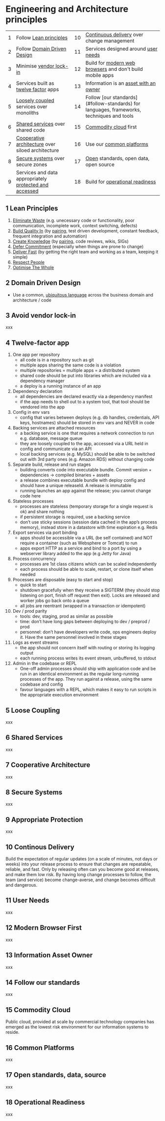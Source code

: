 
# Engineering and Architecture principles

|   |    |   |   |
|---|---|---|---|
|1|Follow [Lean principles](#lean)|10|[Continuous delivery](#cd) over change management
|2|Follow [Domain Driven Design](#ddd)|11|Services designed around [user needs](#user-needs)
|3|Minimise [vendor lock-in](#vendor-lock-in)|12|Build for [modern web browsers](#modern-browser-first) and don't build mobile apps
|4|Services built as [twelve factor](#twelve-factor) apps|13|Information is an [asset with an owner](#iao)
|5|[Loosely coupled](#loosely-coupled) services over monoliths|14|Follow [our standards] (#follow-standards) for languages, frameworks, techniques and tools
|6|[Shared services](#shared-services) over shared code|15|[Commodity cloud](#commodity-cloud) first
|7|[Cooperative architecture](#cooperative-architecture) over siloed architecture|16|Use our [common platforms](#common-platforms)
|8|[Secure systems](#secure-systems) over secure zones|17|[Open](#open) standards, open data, open source
|9|Services and data appropriately [protected and accessed](#protected-services)|18|Build for [operational readiness](#operational-readiness)


## <a name="lean"></a>1 Lean Principles
1. [Eliminate Waste](http://www.allaboutagile.com/lean-principles-1-eliminate-waste/) (e.g. unecessary code or functionality, poor communication, incomplete work, context switching, defects)
2. [Build Quality In](http://www.allaboutagile.com/lean-principles-2-build-quality-in/) (by [pairing](http://www.jamesshore.com/Agile-Book/pair_programming.html), test driven development, constant feedback, frequent integration and automation)
3. [Create Knowledge](http://www.allaboutagile.com/lean-principles-3-create-knowledge/) (by [pairing](http://www.jamesshore.com/Agile-Book/pair_programming.html), code reviews, wikis, SIGs)
4. [Defer Commitment](http://www.allaboutagile.com/lean-principles-4-defer-commitment/) (especially when things are prone to change)
5. [Deliver Fast](http://www.allaboutagile.com/lean-principles-5-deliver-fast/) (by getting the right team and working as a team, keeping it simple)
6. [Respect People](http://www.allaboutagile.com/lean-principle-6-respect-people/)
7. [Optimise The Whole](http://www.allaboutagile.com/lean-principle-7-optimise-the-whole/)

## <a name="ddd"></a>2 Domain Driven Design
* Use a common, [ubiquitous language](http://www.jamesshore.com/Agile-Book/ubiquitous_language.html) across the business domain and architecture / code

## <a name="vendor-lock-in"></a>3 Avoid vendor lock-in
xxx

## <a name="twelve-factor"></a>4 Twelve-factor app
1. One app per repository
    - all code is in a repository such as git
    - multiple apps sharing the same code is a violation
    - multiple repositories = multiple apps = a distributed system
    - shared code should be put into libraries which are included via a dependency manager
    - a deploy is a running instance of an app
2. Dependency declaration
    - all dependencies are declared exactly via a dependency manifest
    - if the app needs to shell out to a system tool, that tool should be vendored into the app
3. Config in env vars
    - config that varies between deploys (e.g. db handles, credentials, API keys, hostnames) should be stored in env vars and NEVER in code
4. Backing services are attached resources
    - a backing service is one that requires a network connection to run e.g. database, message queue
    - they are loosely coupled to the app, accessed via a URL held in config and communicate via an API
    - local backing services (e.g. MySQL) should be able to be switched out with 3rd party ones (e.g. Amazon RDS) without changing code
5. Separate build, release and run stages
    - building converts code into executable bundle. Commit version + dependencies  -> compiled binaries + assets
    - a release combines executable bundle with deploy config and should have a unique releaseId. A release is immutable
    - running launches an app against the release; you cannot change code here
6. Stateless processes
    - processes are stateless (temporary storage for a single request is ok) and share nothing
    - if persistent storage is required, use a backing service
    - don’t use sticky sessions (session data cached in the app’s process memory), instead store in a datastore with time expiration e.g. Redis
7. Export services via port binding
    - apps should be accessible via a URL (be self contained) and NOT require a container (such as Websphere or Tomcat) to run
    - apps export HTTP as a service and bind to a port by using a webserver library added to the app (e.g Jetty for Java)
8. Process concurrency
    - processes are 1st class citizens which can be scaled independently
    - each process should be able to scale, restart, or clone itself when needed
9. Processes are disposable (easy to start and stop)
    - quick to start
    - shutdown gracefully when they receive a SIGTERM (they should stop listening on port, finish off request then exit). Locks are released and worker jobs go back onto a queue
    - all jobs are reentrant (wrapped in a transaction or idempotent)
10. Dev / prod parity
    - tools: dev, staging, prod as similar as possible
    - time: don’t have long gaps between deploying to dev / preprod / prod
    - personnel: don’t have developers write code, ops engineers deploy it. Have the same personnel involved in these stages
11. Logs as event streams
    - the app should not concern itself with routing or storing its logging output
    - each running process writes its event stream, unbuffered, to stdout
12. Admin in the codebase or REPL
    - One-off admin processes should ship with application code and be run in an identical environment as the regular long-running processes of the app. They run against a release, using the same codebase and config
    - favour languages with a REPL, which makes it easy to run scripts in the appropriate execution environment

## <a name="loosely-coupled"></a>5 Loose Coupling
xxx

## <a name="shared-services"></a>6 Shared Services
xxx

## <a name="cooperative-architecture"></a>7 Cooperative Architecture
xxx

## <a name="secure-systems"></a>8 Secure Systems
xxx

## <a name="appropriate-protection"></a>9 Appropriate Protection
xxx

## <a name="cd"></a>10 Continous Delivery
Build the expectation of regular updates (on a scale of minutes, not days or weeks) into your release process to ensure that changes are repeatable, reliable, and fast. Only by releasing often can you become good at releases, and make them low risk. By having long change processes to follow, the team (and service) become change-averse, and change becomes difficult and dangerous.

## <a name="user-needs"></a>11 User Needs
xxx

## <a name="modern-browser-first"></a>12 Modern Browser First
xxx

## <a name="iao"></a>13 Information Asset Owner
xxx

## <a name="follow-standards"></a>14 Follow our standards
xxx

## <a name="commodity-cloud"></a>15 Commodity Cloud
Public cloud, provided at scale by commercial technology companies has emerged as the lowest risk environment for our information systems to reside. 

## <a name="common-platforms"></a>16 Common Platforms
xxx

## <a name="open"></a>17 Open standards, data, source
xxx

## <a name="operational-readiness"></a>18 Operational Readiness
xxx












